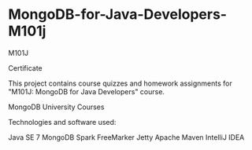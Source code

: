 # MongoDB-for-Java-Developers-M101j

M101J

Certificate

This project contains course quizzes and homework assignments for "M101J: MongoDB for Java Developers" course.

MongoDB University Courses

Technologies and software used:

Java SE 7
MongoDB
Spark
FreeMarker
Jetty
Apache Maven
IntelliJ IDEA
